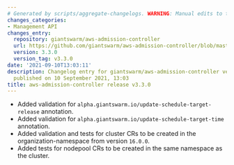```yaml
---
# Generated by scripts/aggregate-changelogs. WARNING: Manual edits to this files will be overwritten.
changes_categories:
- Management API
changes_entry:
  repository: giantswarm/aws-admission-controller
  url: https://github.com/giantswarm/aws-admission-controller/blob/master/CHANGELOG.md#330---2021-09-10
  version: 3.3.0
  version_tag: v3.3.0
date: '2021-09-10T13:03:11'
description: Changelog entry for giantswarm/aws-admission-controller version 3.3.0,
  published on 10 September 2021, 13:03
title: aws-admission-controller release v3.3.0
---
```


- Added validation for `alpha.giantswarm.io/update-schedule-target-release` annotation.
- Added validation for `alpha.giantswarm.io/update-schedule-target-time` annotation.
- Added validation and tests for cluster CRs to be created in the organization-namespace from version `16.0.0`.
- Added tests for nodepool CRs to be created in the same namespace as the cluster.
